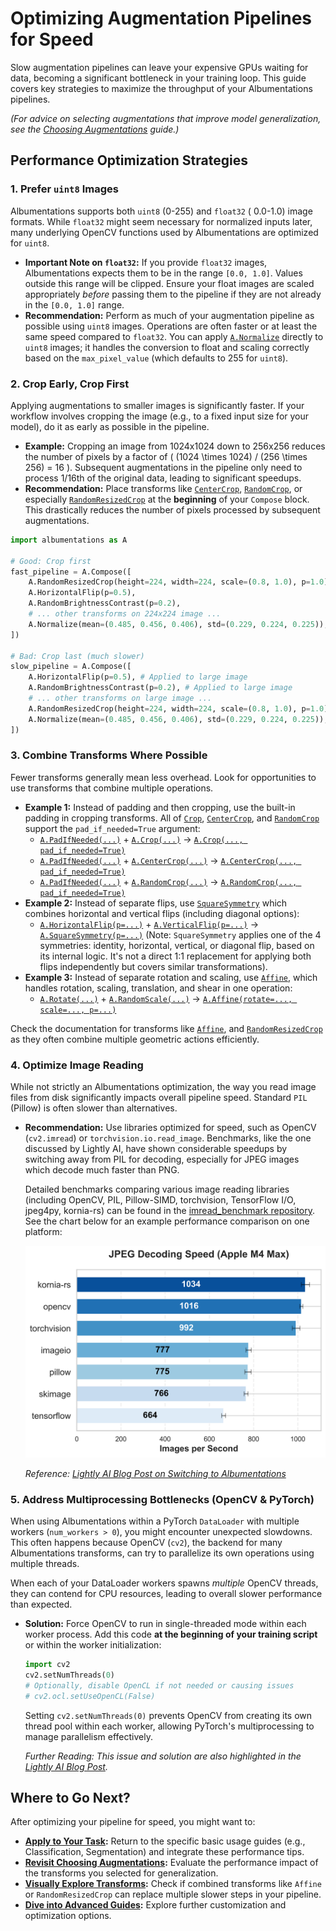 # Optimizing Augmentation Pipelines for Speed

Slow augmentation pipelines can leave your expensive GPUs waiting for data, becoming a significant bottleneck in your training loop. This guide covers key strategies to maximize the throughput of your Albumentations pipelines.

*(For advice on selecting augmentations that improve model generalization, see the [Choosing Augmentations](./choosing-augmentations.md) guide.)*

## Performance Optimization Strategies

### 1. Prefer `uint8` Images

Albumentations supports both `uint8` (0-255) and `float32` ( 0.0-1.0) image formats. While `float32` might seem necessary for normalized inputs later, many underlying OpenCV functions used by Albumentations are optimized for `uint8`.

*   **Important Note on `float32`:** If you provide `float32` images, Albumentations expects them to be in the range `[0.0, 1.0]`. Values outside this range will be clipped. Ensure your float images are scaled appropriately *before* passing them to the pipeline if they are not already in the `[0.0, 1.0]` range.
*   **Recommendation:** Perform as much of your augmentation pipeline as possible using `uint8` images. Operations are often faster or at least the same speed compared to `float32`. You can apply [`A.Normalize`](https://explore.albumentations.ai/transform/Normalize) directly to `uint8` images; it handles the conversion to float and scaling correctly based on the `max_pixel_value` (which defaults to 255 for `uint8`).

### 2. Crop Early, Crop First

Applying augmentations to smaller images is significantly faster. If your workflow involves cropping the image (e.g., to a fixed input size for your model), do it as early as possible in the pipeline.

*   **Example:** Cropping an image from 1024x1024 down to 256x256 reduces the number of pixels by a factor of \( (1024 \times 1024) / (256 \times 256) = 16 \). Subsequent augmentations in the pipeline only need to process 1/16th of the original data, leading to significant speedups.
*   **Recommendation:** Place transforms like [`CenterCrop`](https://explore.albumentations.ai/transform/CenterCrop), [`RandomCrop`](https://explore.albumentations.ai/transform/RandomCrop), or especially [`RandomResizedCrop`](https://explore.albumentations.ai/transform/RandomResizedCrop) at the **beginning** of your `Compose` block. This drastically reduces the number of pixels processed by subsequent augmentations.

```python
import albumentations as A

# Good: Crop first
fast_pipeline = A.Compose([
    A.RandomResizedCrop(height=224, width=224, scale=(0.8, 1.0), p=1.0),
    A.HorizontalFlip(p=0.5),
    A.RandomBrightnessContrast(p=0.2),
    # ... other transforms on 224x224 image ...
    A.Normalize(mean=(0.485, 0.456, 0.406), std=(0.229, 0.224, 0.225)),
])

# Bad: Crop last (much slower)
slow_pipeline = A.Compose([
    A.HorizontalFlip(p=0.5), # Applied to large image
    A.RandomBrightnessContrast(p=0.2), # Applied to large image
    # ... other transforms on large image ...
    A.RandomResizedCrop(height=224, width=224, scale=(0.8, 1.0), p=1.0),
    A.Normalize(mean=(0.485, 0.456, 0.406), std=(0.229, 0.224, 0.225)),
])
```

### 3. Combine Transforms Where Possible

Fewer transforms generally mean less overhead. Look for opportunities to use transforms that combine multiple operations.

*   **Example 1:** Instead of padding and then cropping, use the built-in padding in cropping transforms. All of [`Crop`](https://explore.albumentations.ai/transform/Crop), [`CenterCrop`](https://explore.albumentations.ai/transform/CenterCrop), and [`RandomCrop`](https://explore.albumentations.ai/transform/RandomCrop) support the `pad_if_needed=True` argument:
    *   [`A.PadIfNeeded(...)`](https://explore.albumentations.ai/transform/PadIfNeeded) + [`A.Crop(...)`](https://explore.albumentations.ai/transform/Crop) -> [`A.Crop(..., pad_if_needed=True)`](https://explore.albumentations.ai/transform/Crop)
    *   [`A.PadIfNeeded(...)`](https://explore.albumentations.ai/transform/PadIfNeeded) + [`A.CenterCrop(...)`](https://explore.albumentations.ai/transform/CenterCrop) -> [`A.CenterCrop(..., pad_if_needed=True)`](https://explore.albumentations.ai/transform/CenterCrop)
    *   [`A.PadIfNeeded(...)`](https://explore.albumentations.ai/transform/PadIfNeeded) + [`A.RandomCrop(...)`](https://explore.albumentations.ai/transform/RandomCrop) -> [`A.RandomCrop(..., pad_if_needed=True)`](https://explore.albumentations.ai/transform/RandomCrop)
*   **Example 2:** Instead of separate flips, use [`SquareSymmetry`](https://explore.albumentations.ai/transform/SquareSymmetry) which combines horizontal and vertical flips (including diagonal options):
    *   [`A.HorizontalFlip(p=...)`](https://explore.albumentations.ai/transform/HorizontalFlip) + [`A.VerticalFlip(p=...)`](https://explore.albumentations.ai/transform/VerticalFlip) -> [`A.SquareSymmetry(p=...)`](https://explore.albumentations.ai/transform/SquareSymmetry) (Note: `SquareSymmetry` applies one of the 4 symmetries: identity, horizontal, vertical, or diagonal flip, based on its internal logic. It's not a direct 1:1 replacement for applying both flips independently but covers similar transformations).
*   **Example 3:** Instead of separate rotation and scaling, use [`Affine`](https://explore.albumentations.ai/transform/Affine), which handles rotation, scaling, translation, and shear in one operation:
    *   [`A.Rotate(...)`](https://explore.albumentations.ai/transform/Rotate) + [`A.RandomScale(...)`](https://explore.albumentations.ai/transform/RandomScale) -> [`A.Affine(rotate=..., scale=..., p=...)`](https://explore.albumentations.ai/transform/Affine)

Check the documentation for transforms like [`Affine`](https://explore.albumentations.ai/transform/Affine), and [`RandomResizedCrop`](https://explore.albumentations.ai/transform/RandomResizedCrop) as they often combine multiple geometric actions efficiently.

### 4. Optimize Image Reading

While not strictly an Albumentations optimization, the way you read image files from disk significantly impacts overall pipeline speed. Standard `PIL` (Pillow) is often slower than alternatives.

*   **Recommendation:** Use libraries optimized for speed, such as OpenCV (`cv2.imread`) or `torchvision.io.read_image`. Benchmarks, like the one discussed by Lightly AI, have shown considerable speedups by switching away from PIL for decoding, especially for JPEG images which decode much faster than PNG.

    Detailed benchmarks comparing various image reading libraries (including OpenCV, PIL, Pillow-SIMD, torchvision, TensorFlow I/O, jpeg4py, kornia-rs) can be found in the [imread_benchmark repository](https://github.com/ternaus/imread_benchmark). See the chart below for an example performance comparison on one platform:

    ![Performance Comparison Chart](https://github.com/ternaus/imread_benchmark/blob/main/images/performance_darwin.png?raw=true)

    *Reference: [Lightly AI Blog Post on Switching to Albumentations](https://www.lightly.ai/post/we-switched-from-pillow-to-albumentations-and-got-2x-speedup)*

### 5. Address Multiprocessing Bottlenecks (OpenCV & PyTorch)

When using Albumentations within a PyTorch `DataLoader` with multiple workers (`num_workers > 0`), you might encounter unexpected slowdowns. This often happens because OpenCV (`cv2`), the backend for many Albumentations transforms, can try to parallelize its own operations using multiple threads.

When each of your DataLoader workers spawns *multiple* OpenCV threads, they can contend for CPU resources, leading to overall slower performance than expected.

*   **Solution:** Force OpenCV to run in single-threaded mode within each worker process. Add this code **at the beginning of your training script** or within the worker initialization:

    ```python
    import cv2
    cv2.setNumThreads(0)
    # Optionally, disable OpenCL if not needed or causing issues
    # cv2.ocl.setUseOpenCL(False)
    ```

    Setting `cv2.setNumThreads(0)` prevents OpenCV from creating its own thread pool within each worker, allowing PyTorch's multiprocessing to manage parallelism effectively.

    *Further Reading: This issue and solution are also highlighted in the [Lightly AI Blog Post](https://www.lightly.ai/post/we-switched-from-pillow-to-albumentations-and-got-2x-speedup).*

## Where to Go Next?

After optimizing your pipeline for speed, you might want to:

-   **[Apply to Your Task](./):** Return to the specific basic usage guides (e.g., Classification, Segmentation) and integrate these performance tips.
-   **[Revisit Choosing Augmentations](./choosing-augmentations.md):** Evaluate the performance impact of the transforms you selected for generalization.
-   **[Visually Explore Transforms](https://explore.albumentations.ai):** Check if combined transforms like `Affine` or `RandomResizedCrop` can replace multiple slower steps in your pipeline.
-   **[Dive into Advanced Guides](../4-advanced-guides/):** Explore further customization and optimization options.
